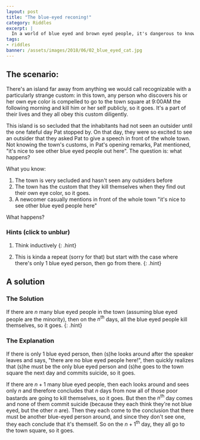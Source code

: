 ```yaml
---
layout: post
title: "The blue-eyed reconing!"
category: Riddles
excerpt: |
  In a world of blue eyed and brown eyed people, it's dangerous to know your own eye color.
tags:
- riddles
banner: /assets/images/2018/06/02_blue_eyed_cat.jpg
---
```


## The scenario:

There's an island far away from anything we would call recognizable with a particularly strange custom: in this town, any person who discovers his or her own eye color is compelled to go to the town square at 9:00AM the following morning and kill him or her self publicly, so it goes. It's a part of their lives and they all obey this custom diligently.

This island is so secluded that the inhabitants had not seen an outsider until the one fateful day Pat stopped by. On that day, they were so excited to see an outsider that they asked Pat to give a speech in front of the whole town. Not knowing the town's customs, in Pat's opening remarks, Pat mentioned, "it's nice to see other blue eyed people out here". The question is: what happens?

What you know:

1. The town is very secluded and hasn't seen any outsiders before
1. The town has the custom that they kill themselves when they find out their own eye color, so it goes.
1. A newcomer casually mentions in front of the whole town "it's nice to see other blue eyed people here"

What happens?

### Hints (click to unblur)

1. Think inductively
    {: .hint}

1. This is kinda a repeat (sorry for that) but start with the case where there's only 1 blue eyed person, then go from there.
    {: .hint}

## A solution

### The Solution
If there are $n$ many blue eyed people in the town (assuming blue eyed people are the minority), then on the $n^\text{th}$ days, all the blue eyed people kill themselves, so it goes.
{: .hint}

### The Explanation
<div class='hint' markdown="1">
If there is only 1 blue eyed person, then (s)he looks around after the speaker leaves and says, "there are no blue eyed people here!", then quickly realizes that (s)he must be the only blue eyed person and (s)he goes to the town square the next day and commits suicide, so it goes.


If there are $n+1$ many blue eyed people, then each looks around and sees only $n$ and therefore concludes that $n$ days from now all of those poor bastards are going to kill themselves, so it goes. But then the $n^\text{th}$ day comes and none of them commit suicide (because they each think they're not blue eyed, but the other $n$ are). Then they each come to the conclusion that there must be another blue-eyed person around, and since they don't see one, they each conclude that it's themself. So on the $n+1^\text{th}$ day, they all go to the town square, so it goes.
</div>
